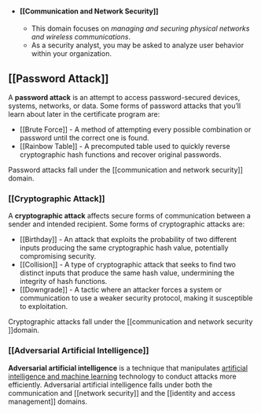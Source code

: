 - #### [[Communication and Network Security]]
	- This domain focuses on *managing and securing physical networks and wireless communications*. 
	- As a security analyst, you may be asked to analyze user behavior within your organization.

## **[[Password Attack]]**

A **password attack** is an attempt to access password-secured devices, systems, networks, or data. Some forms of password attacks that you’ll learn about later in the certificate program are:  

- [[Brute Force]] - A method of attempting every possible combination or password until the correct one is found.
- [[Rainbow Table]] - A precomputed table used to quickly reverse cryptographic hash functions and recover original passwords.

Password attacks fall under the [[communication and network security]] domain. 

### **[[Cryptographic Attack]]**

A **cryptographic attack** affects secure forms of communication between a sender and intended recipient. Some forms of cryptographic attacks are: 

- [[Birthday]] - An attack that exploits the probability of two different inputs producing the same cryptographic hash value, potentially compromising security.
- [[Collision]] - A type of cryptographic attack that seeks to find two distinct inputs that produce the same hash value, undermining the integrity of hash functions.
- [[Downgrade]] - A tactic where an attacker forces a system or communication to use a weaker security protocol, making it susceptible to exploitation.
    
Cryptographic attacks fall under the [[communication and network security ]]domain.

### **[[Adversarial Artificial Intelligence]]**

**Adversarial artificial intelligence** is a technique that manipulates [artificial intelligence and machine learning](https://www.nccoe.nist.gov/ai/adversarial-machine-learning) technology to conduct attacks more efficiently. Adversarial artificial intelligence falls under both the communication and [[network security]] and the [[identity and access management]] domains.